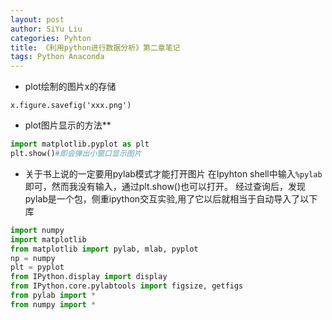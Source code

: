 ```yaml
---
layout: post
author: SiYu Liu
categories: Pyhton
title: 《利用python进行数据分析》第二章笔记 
tags: Python Anaconda
---
```


* plot绘制的图片x的存储  
```pyhton
x.figure.savefig('xxx.png')
```
* plot图片显示的方法**
```python
import matplotlib.pyplot as plt
plt.show()#即会弹出小窗口显示图片
```
* 关于书上说的一定要用pylab模式才能打开图片
在Ipyhton shell中输入`%pylab`即可，然而我没有输入，通过plt.show()也可以打开。
经过查询后，发现pylab是一个包，侧重ipython交互实验,用了它以后就相当于自动导入了以下库
```python
import numpy
import matplotlib
from matplotlib import pylab, mlab, pyplot
np = numpy
plt = pyplot
from IPython.display import display
from IPython.core.pylabtools import figsize, getfigs
from pylab import *
from numpy import *
```

